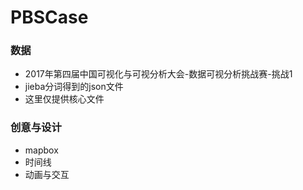 # PBSCase

### 数据
  - 2017年第四届中国可视化与可视分析大会-数据可视分析挑战赛-挑战1
  - jieba分词得到的json文件
  - 这里仅提供核心文件

### 创意与设计
  - mapbox
  - 时间线
  - 动画与交互
  
